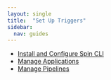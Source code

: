 ```yaml
---
layout: single
title:  "Set Up Triggers"
sidebar:
  nav: guides
---
```


* [Install and Configure Spin CLI](/guides/spin/cli/)
* [Manage Applications](/guides/spin/app/)
* [Manage Pipelines](/guides/spin/pipeline/)
